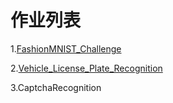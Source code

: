 # 作业列表

1.[FashionMNIST_Challenge](https://github.com/m-L-0/17b-LiuYang-2015/tree/master/FashionMNIST_Challenge)

2.[Vehicle_License_Plate_Recognition](https://github.com/m-L-0/17b-LiuYang-2015/tree/master/Vehicle_License_Plate_Recognition)

3.CaptchaRecognition
